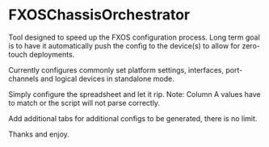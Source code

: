 # FXOSChassisOrchestrator

Tool designed to speed up the FXOS configuration process. Long term goal is to have it automatically push the config to the device(s) to allow for zero-touch deployments.

Currently configures commonly set platform settings, interfaces, port-channels and logical devices in standalone mode.

Simply configure the spreadsheet and let it rip. Note: Column A values have to match or the script will not parse correctly.

Add additional tabs for additional configs to be generated, there is no limit.

Thanks and enjoy.
